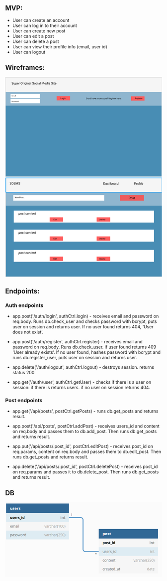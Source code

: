 ## MVP:
  - User can create an account
  - User can log in to their account
  - User can create new post
  - User can edit a post
  - User can delete a post
  - User can view their profile info (email, user id)
  - User can logout

## Wireframes:

<img src='assets/auth-view.png'>


<img src='assets/main-view.png'>

## Endpoints:

### Auth endpoints

- app.post('/auth/login', authCtrl.login) - receives email and password on req.body. Runs db.check_user and checks password with bcrypt, puts user on session and returns user. If no user found returns 404, ‘User does not exist’. 

- app.post('/auth/register', authCtrl.register) - receives email and password on req.body. Runs db.check_user. if user found returns 409 ‘User already exists’. If no user found, hashes password with bcrypt and runs db.register_user, puts user on session and returns user. 

- app.delete('/auth/logout', authCtrl.logout) - destroys session. returns status 200

- app.get('/auth/user', authCtrl.getUser) - checks if there is a user on session: if there is returns users. if no user on session returns 404. 

### Post endpoints

- app.get('/api/posts', postCtrl.getPosts) - runs db.get_posts and returns result.  

- app.post('/api/posts', postCtrl.addPost) - receives users_id and content on req.body and passes them to db.add_post. Then runs db.get_posts and returns result. 

- app.put('/api/posts/:post_id', postCtrl.editPost) - receives post_id on req.params, content on req.body and passes them to db.edit_post. Then runs db.get_posts and returns result.

- app.delete('/api/posts/:post_id', postCtrl.deletePost) - receives post_id on req.params and passes it to db.delete_post. Then runs db.get_posts and returns result.




## DB
<img src='./assets/schema.png' />